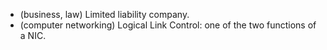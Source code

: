 - (business, law) Limited liability company.
- (computer networking) Logical Link Control: one of the two functions of a NIC.
